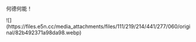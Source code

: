 <p>何德何能！</p>
![](https://files.e5n.cc/media_attachments/files/111/219/214/441/277/060/original/82b492371a98da98.webp)